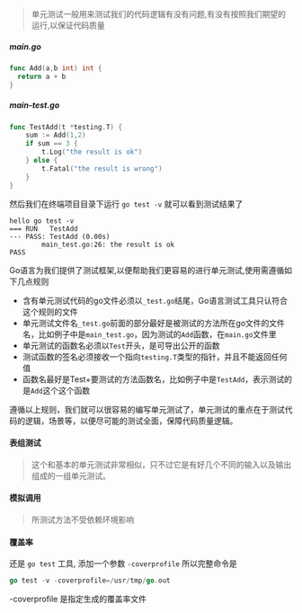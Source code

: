 > 单元测试一般用来测试我们的代码逻辑有没有问题,有没有按照我们期望的运行,以保证代码质量 

##### main.go

``` go
func Add(a,b int) int {
  return a + b 
}
```

##### main-test.go

```go
func TestAdd(t *testing.T) {
	sum := Add(1,2)
	if sum == 3 {
		t.Log("the result is ok")
	} else {
		t.Fatal("the result is wrong")
	}
}
```

然后我们在终端项目目录下运行 `go test -v` 就可以看到测试结果了

```
hello go test -v
=== RUN   TestAdd
--- PASS: TestAdd (0.00s)
        main_test.go:26: the result is ok
PASS
```

Go语言为我们提供了测试框架,以便帮助我们更容易的进行单元测试,使用需遵循如下几点规则 

* 含有单元测试代码的go文件必须以`_test.go`结尾，Go语言测试工具只认符合这个规则的文件
* 单元测试文件名`_test.go`前面的部分最好是被测试的方法所在go文件的文件名，比如例子中是`main_test.go`，因为测试的`Add`函数，在`main.go`文件里
* 单元测试的函数名必须以`Test`开头，是可导出公开的函数
* 测试函数的签名必须接收一个指向`testing.T`类型的指针，并且不能返回任何值
* 函数名最好是Test+要测试的方法函数名，比如例子中是`TestAdd`，表示测试的是`Add`这个这个函数

遵循以上规则，我们就可以很容易的编写单元测试了，单元测试的重点在于测试代码的逻辑，场景等，以便尽可能的测试全面，保障代码质量逻辑。

#### 表组测试 

> 这个和基本的单元测试非常相似，只不过它是有好几个不同的输入以及输出组成的一组单元测试。

#### 模拟调用 

> 所测试方法不受依赖环境影响

#### 覆盖率

还是 `go test` 工具, 添加一个参数 `-coverprofile` 所以完整命令是 

```go
go test -v -coverprofile=/usr/tmp/go.out
```

-coverprofile 是指定生成的覆盖率文件

